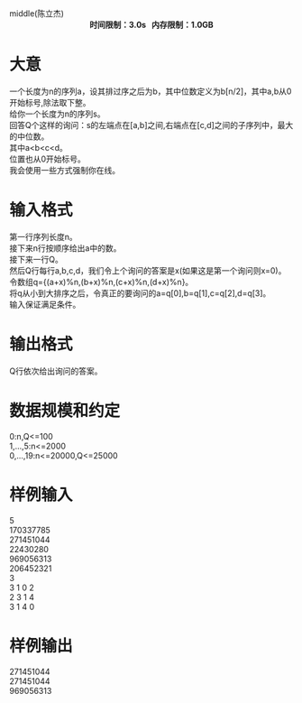 
<meta http-equiv="Content-Type" content="text/html; charset=utf-8"/>
<link type="text/css" href="../../css/Tsinsen2011.css" rel="stylesheet"/>
<div class="probtitle" id="ptit">
middle(陈立杰)
</div>
<div style="text-align:center;font-size:14px;font-weight:bold;vertical-align:middle;" id="pres">
时间限制：3.0s   内存限制：1.0GB
</div>
<div id="psrc" style="margin-top:20px;display:none;">
<div class="pdsec">
试题来源
</div>
<div class="pdcont">
</div>
</div>
<div id="pcont1" style="margin-top:20px;display:block;">
<div class="pdcont">

# 大意


一个长度为n的序列a，设其排过序之后为b，其中位数定义为b[n/2]，其中a,b从0开始标号,除法取下整。<br/>
给你一个长度为n的序列s。<br/>
回答Q个这样的询问：s的左端点在[a,b]之间,右端点在[c,d]之间的子序列中，最大的中位数。<br/>
其中a&lt;b&lt;c&lt;d。<br/>
位置也从0开始标号。<br/>
我会使用一些方式强制你在线。<br/>
</div>

# 输入格式


<div class="pdcont">
第一行序列长度n。<br/>
接下来n行按顺序给出a中的数。<br/>
接下来一行Q。<br/>
然后Q行每行a,b,c,d，我们令上个询问的答案是x(如果这是第一个询问则x=0)。<br/>
令数组q={(a+x)%n,(b+x)%n,(c+x)%n,(d+x)%n}。<br/>
将q从小到大排序之后，令真正的要询问的a=q[0],b=q[1],c=q[2],d=q[3]。<br/>
输入保证满足条件。<br/>
</div>

# 输出格式


<div class="pdcont">
Q行依次给出询问的答案。<br/>
</div>

# 数据规模和约定


<div class="pdcont">
0:n,Q&lt;=100<br/>
1,...,5:n&lt;=2000<br/>
0,...,19:n&lt;=20000,Q&lt;=25000<br/>
</div>

# 样例输入


<div class="pddata">
5<br/>
170337785<br/>
271451044<br/>
22430280<br/>
969056313<br/>
206452321<br/>
3<br/>
3 1 0 2<br/>
2 3 1 4<br/>
3 1 4 0<br/>
</div>

# 样例输出


<div class="pddata">
271451044<br/>
271451044<br/>
969056313<br/>
</div>
</div>
